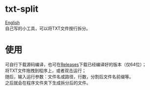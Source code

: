 # txt-split
[English](https://github.com/xing-yv/txt-split/blob/main/English.md)  
自己写的小工具，可以将TXT文件按行拆分。
# 使用
可自行下载源码编译，也可在[Releases](https://github.com/xing-yv/txt-split/releases)下载已经编译好的版本（仅64位）；  
将TXT文件拖拽到程序上，或者双击运行；  
随后，输入运行参数：文件名或路径，行数，分割后文件名前缀等。  
之后就会在程序文件夹下生成拆分后的文件。
